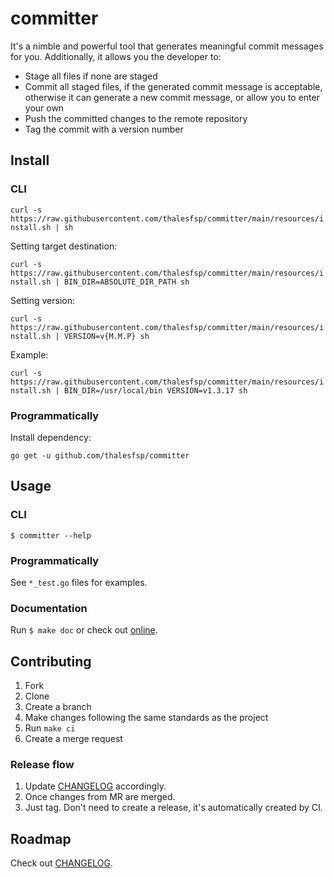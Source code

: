 # committer

It's a nimble and powerful tool that generates meaningful commit messages for you. Additionally, it allows you the developer to:
- Stage all files if none are staged
- Commit all staged files, if the generated commit message is acceptable, otherwise it can generate a new commit message, or allow you to enter your own
- Push the committed changes to the remote repository
- Tag the commit with a version number

## Install

### CLI

`curl -s https://raw.githubusercontent.com/thalesfsp/committer/main/resources/install.sh | sh`

Setting target destination:

`curl -s https://raw.githubusercontent.com/thalesfsp/committer/main/resources/install.sh | BIN_DIR=ABSOLUTE_DIR_PATH sh`

Setting version:

`curl -s https://raw.githubusercontent.com/thalesfsp/committer/main/resources/install.sh | VERSION=v{M.M.P} sh`

Example:

`curl -s https://raw.githubusercontent.com/thalesfsp/committer/main/resources/install.sh | BIN_DIR=/usr/local/bin VERSION=v1.3.17 sh`

### Programmatically

Install dependency:

`go get -u github.com/thalesfsp/committer`

## Usage

### CLI

`$ committer --help`

### Programmatically

See `*_test.go` files for examples.

### Documentation

Run `$ make doc` or check out [online](https://pkg.go.dev/github.com/thalesfsp/committer).

## Contributing

1. Fork
2. Clone
3. Create a branch
4. Make changes following the same standards as the project
5. Run `make ci`
6. Create a merge request

### Release flow

1. Update [CHANGELOG](CHANGELOG.md) accordingly.
2. Once changes from MR are merged.
3. Just tag. Don't need to create a release, it's automatically created by CI.

## Roadmap

Check out [CHANGELOG](CHANGELOG.md).

